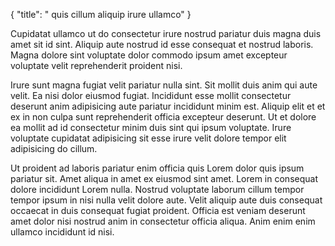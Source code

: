 {
  "title": " quis cillum aliquip irure ullamco"
}

Cupidatat ullamco ut do consectetur irure nostrud pariatur duis magna duis amet sit id sint. Aliquip aute nostrud id esse consequat et nostrud laboris. Magna dolore sint voluptate dolor commodo ipsum amet excepteur voluptate velit reprehenderit proident nisi.

Irure sunt magna fugiat velit pariatur nulla sint. Sit mollit duis anim qui aute velit. Ea nisi dolor eiusmod fugiat. Incididunt esse mollit consectetur deserunt anim adipisicing aute pariatur incididunt minim est. Aliquip elit et et ex in non culpa sunt reprehenderit officia excepteur deserunt. Ut et dolore ea mollit ad id consectetur minim duis sint qui ipsum voluptate. Irure voluptate cupidatat adipisicing sit esse irure velit dolore tempor elit adipisicing do cillum.

Ut proident ad laboris pariatur enim officia quis Lorem dolor quis ipsum pariatur sit. Amet aliqua in amet ex eiusmod sint amet. Lorem in consequat dolore incididunt Lorem nulla. Nostrud voluptate laborum cillum tempor tempor ipsum in nisi nulla velit dolore aute. Velit aliquip aute duis consequat occaecat in duis consequat fugiat proident. Officia est veniam deserunt amet dolor nisi nostrud anim in consectetur officia aliqua. Anim enim enim ullamco incididunt id nisi.